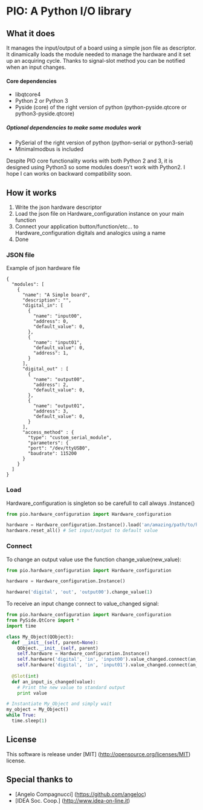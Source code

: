 # PIO: A Python I/O library #

## What it does ##
It manages the input/output of a board using a simple json file as descriptor.
It dinamically loads the module needed to manage the hardware and it set up an acquiring cycle.
Thanks to signal-slot method you can be notified when an input changes.

#### Core dependencies ####
* libqtcore4
* Python 2 or Python 3
* Pyside (core) of the right version of python (python-pyside.qtcore or python3-pyside.qtcore)

##### Optional dependencies to make some modules work #####
* PySerial of the right version of python (python-serial or python3-serial)
* Minimalmodbus is included

Despite PIO core functionality works with both Python 2 and 3, it is designed using Python3 so some modules doesn't work with Python2.
I hope I can works on backward compatibility soon.

## How it works ##

1. Write the json hardware descriptor
2. Load the json file on Hardware_configuration instance on your main function
3. Connect your application button/function/etc... to Hardware_configuration digitals and analogics using a name
4. Done

### JSON file ###

Example of json hardware file

```
{
  "modules": [
    {
      "name": "A Simple board",
      "description": "",
      "digital_in": [
        {
          "name": "input00",
          "address": 0,
          "default_value": 0,
        },
        {
          "name": "input01",
          "default_value": 0,
          "address": 1,
        }
      ],
      "digital_out" : [
        {
          "name": "output00",
          "address": 2,
          "default_value": 0,
        },
        {
          "name": "output01",
          "address": 3,
          "default_value": 0,
        }
      ],
      "access_method" : {
        "type": "custom_serial_module",
        "parameters": {
        "port": "/dev/ttyUSB0",
        "baudrate": 115200
      }
    }
  ]
}
```

### Load ###

Hardware_configuration is singleton so be carefull to call always .Instance()

```python
from pio.hardware_configuration import Hardware_configuration

hardware = Hardware_configuration.Instance().load('an/amazing/path/to/hardware.json')
hardware.reset_all() # Set input/output to default value
```

### Connect ###

To change an output value use the function change_value(new_value):

```python
from pio.hardware_configuration import Hardware_configuration

hardware = Hardware_configuration.Instance()

hardware('digital', 'out', 'output00').change_value(1)
```

To receive an input change connect to value_changed signal:

```python
from pio.hardware_configuration import Hardware_configuration
from PySide.QtCore import *
import time

class My_Object(QObject):
  def __init__(self, parent=None):
    QObject.__init__(self, parent)
    self.hardware = Hardware_configuration.Instance()
    self.hardware('digital', 'in', 'input00').value_changed.connect(an_input_is_changed)
    self.hardware('digital', 'in', 'input01').value_changed.connect(an_input_is_changed)
    
  @Slot(int)
  def an_input_is_changed(value):
    # Print the new value to standard output
    print value

# Instantiate My_Object and simply wait
my_object = My_Object()
while True:
  time.sleep(1)
```
## License ##
This software is release under [MIT] (http://opensource.org/licenses/MIT) license.

## Special thanks to ##
* [Angelo Compagnucci] (https://github.com/angeloc)
* [IDEA Soc. Coop.] (http://www.idea-on-line.it)
